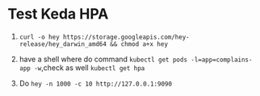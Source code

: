 # Test Keda HPA

1. `curl -o hey https://storage.googleapis.com/hey-release/hey_darwin_amd64 && chmod a+x hey`

2. have a shell where do command `kubectl get pods -l=app=complains-app -w`,check as well `kubectl get hpa`

3. Do `hey -n 1000 -c 10 http://127.0.0.1:9090`
